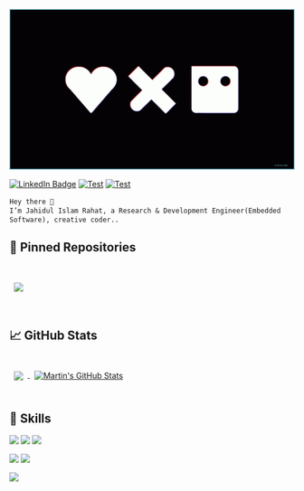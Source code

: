 ![](./assets/love-death-robot.gif)

[![LinkedIn Badge](https://img.shields.io/badge/LinkedIn-Profile-informational?style=flat&logo=linkedin&logoColor=white&color=0D76A8)](https://www.linkedin.com/in/jahidul-islam-rahat-2475b0156/)
[![Test](https://img.shields.io/badge/Facebook-Profile-informational?style=flat&logo=facebook&logoColor=white&color=0D76A8)](https://www.facebook.com/jahidulislam.rahat97/)
[![Test](https://img.shields.io/badge/Instagram-Profile-informational?style=flat&logo=instagram&logoColor=white&color=0D76A8)](https://www.facebook.com/jahidulislam.rahat97/)




    Hey there 👋
    I’m Jahidul Islam Rahat, a Research & Development Engineer(Embedded Software), creative coder..


## 📌 Pinned Repositories

<br>

<a href="https://github.com/jahidulislamrahat97/Json_Broker">
  <img align="center" style="margin:1rem 0.5rem" src="https://github-readme-stats.vercel.app/api/pin/?username=jahidulislamrahat97&repo=Json_Broker&title_color=ffffff&text_color=c9cacc&icon_color=4AB197&bg_color=1A2B34" />
</a>


<br>
<br>

## &#x1f4c8; GitHub Stats

<br>

<a href="https://github.com/jahidulislamrahat97">
  <img align="center" style="margin:0.5rem" src="https://github-readme-stats.vercel.app/api/top-langs/?username=jahidulislamrahat97&layout=compact&langs_count=6&title_color=ffffff&text_color=c9cacc&icon_color=4AB197&bg_color=1A2B34" />
</a>


<a href="https://github.com/jahidulislamrahat97">
  <img align="center" style="margin:0.5rem" src="https://github-readme-stats.vercel.app/api?username=jahidulislamrahat97&show_icons=true&line_height=27&count_private=true&title_color=ffffff&text_color=c9cacc&icon_color=4AB097&bg_color=1A2B34" alt="Martin's GitHub Stats" />
</a>

<br>
<br>

## 💼 Skills

![](https://img.shields.io/badge/Code-C-informational?style=flat&logo=c&logoColor=white&color=0D76A8)
![](https://img.shields.io/badge/Code-C++-blue.svg?style=flat&logo=c%2B%2B)
![](https://img.shields.io/badge/Code-Python-informational?style=flat&logo=python&logoColor=white&color=0D76A8)

![](https://img.shields.io/badge/Style-CSS-informational?style=flat&logo=css3&logoColor=white&color=0D76A8)
![](https://img.shields.io/badge/Style-HTML5-informational?style=flat&logo=html5&logoColor=white&color=0D76A8)

![](https://img.shields.io/badge/Tools-GitHub-informational?style=flat&logo=GitHub&logoColor=white&color=0D76A8)


